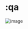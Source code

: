 # :qa   

![image](https://user-images.githubusercontent.com/74129445/153889692-94349369-06f3-43b5-b72c-5bbea1177c6f.png)   
